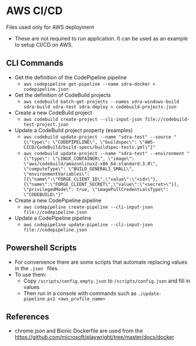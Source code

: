 # AWS CI/CD
Files used only for AWS deployment
* These are not required to run application. It can be used as an example to setup CI/CD on AWS.
## CLI Commands
* Get the definition of the CodePipeline pipeline
  * `aws codepipeline get-pipeline --name sdra-docker > codepipeline.json`
* Get the definition of CodeBuild projects 
  * `aws codebuild batch-get-projects --names sdra-windows-build sdra-build sdra-test sdra-deploy > codebuild-projects.json`
* Create a new CodeBuild project
  * `aws codebuild create-project --cli-input-json file://codebuild-test-project.json`
* Update a CodeBuild project property (examples)
  * `aws codebuild update-project --name "sdra-test" --source "{\"type\": \"CODEPIPELINE\", \"buildspec\": \"AWS-CICD/CodeBuild/build-specs/buildspec-tests.yml\"}"`
  * `aws codebuild update-project --name "sdra-test" --environment "{\"type\": \"LINUX_CONTAINER\", \"image\": \"aws/codebuild/amazonlinux2-x86_64-standard:3.0\", \"computeType\": \"BUILD_GENERAL1_SMALL\", \"environmentVariables\": [{\"name\":\"FORGE_CLIENT_ID\",\"value\":\"<id>\"}, {\"name\":\"FORGE_CLIENT_SECRET\",\"value\":\"<secret>\"}], \"privilegedMode\": true, \"imagePullCredentialsType\": \"CODEBUILD\"}"`
* Create a new CodePipeline pipeline
  * `aws codepipeline create-pipeline --cli-input-json file://codepipeline.json`
* Update a CodePipeline pipeline
  * `aws codepipeline update-pipeline --cli-input-json file://codepipeline.json`
## Powershell Scripts
* For convenience there are some scripts that automate replacing values in the `.json ` files.
* To use them: 
  * Copy `/scripts/config.empty.json` to `/scripts/config.json` and fill in values
  * Then run in a console with commands such as `./update-pipeline.ps1 <aws_profile_name>`
## References
* chrome.json and Bionic Dockerfile are used from the https://github.com/microsoft/playwright/tree/master/docs/docker
